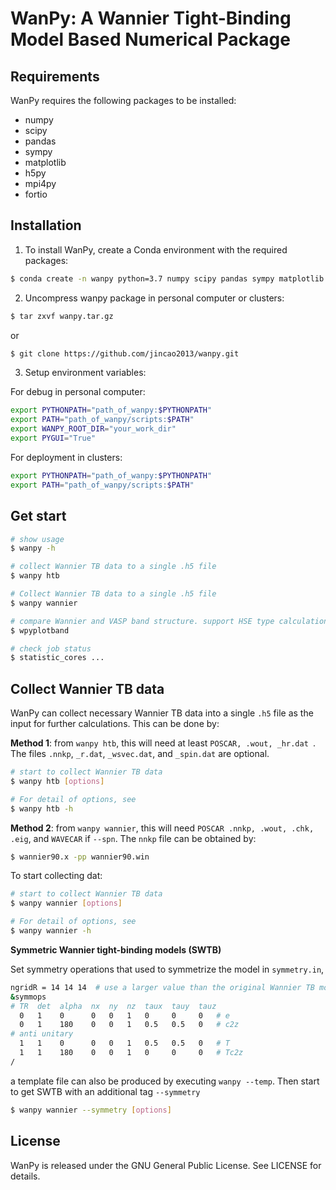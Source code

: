 # WanPy: A Wannier Tight-Binding Model Based Numerical Package

## Requirements
WanPy requires the following packages to be installed:
- numpy
- scipy
- pandas
- sympy
- matplotlib
- h5py
- mpi4py
- fortio

## Installation
1. To install WanPy, create a Conda environment with the required packages:
```bash
$ conda create -n wanpy python=3.7 numpy scipy pandas sympy matplotlib h5py mpi4py fortio spglib
````

2. Uncompress wanpy package in personal computer or clusters: 

```bash
$ tar zxvf wanpy.tar.gz
```
or
```bash
$ git clone https://github.com/jincao2013/wanpy.git
```

3. Setup environment variables: 

For debug in personal computer:
```bash
export PYTHONPATH="path_of_wanpy:$PYTHONPATH"
export PATH="path_of_wanpy/scripts:$PATH"
export WANPY_ROOT_DIR="your_work_dir"
export PYGUI="True"
```

For deployment in clusters:
```bash
export PYTHONPATH="path_of_wanpy:$PYTHONPATH"
export PATH="path_of_wanpy/scripts:$PATH"
```

## Get start
```bash
# show usage
$ wanpy -h

# collect Wannier TB data to a single .h5 file
$ wanpy htb

# Collect Wannier TB data to a single .h5 file
$ wanpy wannier

# compare Wannier and VASP band structure. support HSE type calculation. 
$ wpyplotband

# check job status
$ statistic_cores ...
```

## Collect Wannier TB data

WanPy can collect necessary Wannier TB data into a single `.h5` file as the input for further calculations. This can be done by: 



**Method 1**: from `wanpy htb`, this will need at least `POSCAR, .wout, _hr.dat `. The files `.nnkp`,  `_r.dat`, `_wsvec.dat`, and `_spin.dat` are optional. 

```bash
# start to collect Wannier TB data 
$ wanpy htb [options]

# For detail of options, see
$ wanpy htb -h

```



**Method 2**: from `wanpy wannier`, this will need `POSCAR .nnkp, .wout, .chk, .eig`, and `WAVECAR` if  `--spn`. The `nnkp` file can be obtained by: 

```bash
$ wannier90.x -pp wannier90.win 
```

To start collecting dat:

```bash
# start to collect Wannier TB data 
$ wanpy wannier [options]

# For detail of options, see
$ wanpy wannier -h

```



**Symmetric Wannier tight-binding models (SWTB)**

Set symmetry operations that used to symmetrize the model in `symmetry.in`, 

```bash
ngridR = 14 14 14  # use a larger value than the original Wannier TB model
&symmops
# TR  det  alpha  nx  ny  nz  taux  tauy  tauz
  0   1    0      0   0   1   0     0     0   # e
  0   1    180    0   0   1   0.5   0.5   0   # c2z
# anti unitary
  1   1    0      0   0   1   0.5   0.5   0   # T
  1   1    180    0   0   1   0     0     0   # Tc2z
/
```

a template file can also be produced by executing `wanpy --temp`. Then start to get SWTB with an additional tag `--symmetry`

```bash
$ wanpy wannier --symmetry [options]
```



## License

WanPy is released under the GNU General Public License. See LICENSE for details.
